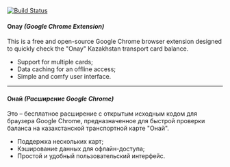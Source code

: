 [![Build Status](https://travis-ci.org/kefir500/onay.svg?branch=master)](https://travis-ci.org/kefir500/onay)

#### Onay *(Google Chrome Extension)*

This is a free and open-source Google Chrome browser extension designed to quickly check the "Onay" Kazakhstan transport card balance.

- Support for multiple cards;
- Data caching for an offline access;
- Simple and comfy user interface.

---

#### Онай *(Расширение Google Chrome)*

Это – бесплатное расширение с открытым исходным кодом для браузера Google Chrome, предназначенное для быстрой проверки баланса на казахстанской транспортной карте "Онай".

- Поддержка нескольких карт;
- Кэширование данных для офлайн-доступа;
- Простой и удобный пользовательский интерфейс.
